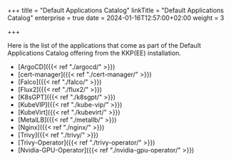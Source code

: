 +++
title = "Default Applications Catalog"
linkTitle = "Default Applications Catalog"
enterprise = true
date = 2024-01-16T12:57:00+02:00
weight = 3

+++

Here is the list of the applications that come as part of the Default Applications Catalog offering from the KKP(EE) installation.

* [ArgoCD]({{< ref "./argocd/" >}})
* [cert-manager]({{< ref "./cert-manager/" >}})
* [Falco]({{< ref "./falco/" >}})
* [Flux2]({{< ref "./flux2/" >}})
* [K8sGPT]({{< ref "./k8sgpt/" >}})
* [KubeVIP]({{< ref "./kube-vip/" >}})
* [KubeVirt]({{< ref "./kubevirt/" >}})
* [MetalLB]({{< ref "./metallb/" >}})
* [Nginx]({{< ref "./nginx/" >}})
* [Trivy]({{< ref "./trivy/" >}})
* [Trivy-Operator]({{< ref "./trivy-operator/" >}})
* [Nvidia-GPU-Operator]({{< ref "./nvidia-gpu-operator/" >}})
